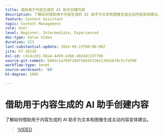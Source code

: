 ```yaml
---
title: 借助用于内容生成的 AI 助手创建内容
description: 了解如何借助用于内容生成的 AI 助手为文本和图像生成主动内容变体建议。
feature: Content Assistant
topic: Content Management
role: User
level: Beginner, Intermediate, Experienced
doc-type: Value Video
duration: 323
last-substantial-update: 2024-09-23T00:00:00Z
jira: KT-16226
exl-id: cd14c201-58a4-4459-a368-4024dc337798
source-git-commit: bb6dc1a70df284f58645336e139d1b78c5cfe590
workflow-type: tm+mt
source-wordcount: '60'
ht-degree: 100%

---
```


# 借助用于内容生成的 AI 助手创建内容

了解如何借助用于内容生成的 AI 助手为文本和图像生成主动内容变体建议。

>[!VIDEO](https://video.tv.adobe.com/v/3434635/?learn=on)
